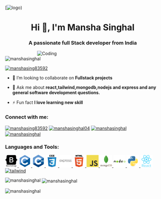 [![logo](https://res.cloudinary.com/practicaldev/image/fetch/s--GMFuVMT_--/c_imagga_scale,f_auto,fl_progressive,h_900,q_auto,w_1600/https://dev-to-uploads.s3.amazonaws.com/i/w0tci0oyztfaduazx54s.png))
<h1 align="center">Hi 👋, I'm Mansha Singhal</h1>
<h3 align="center">A passionate full Stack developer from India</h3>
<img align="right" alt = "Coding" width="400" src="https://cdn.dribbble.com/users/4055494/screenshots/15215756/media/d2b66c4ca0192aa26d103448b3d1518b.gif">
<p align="left"> <img src="https://komarev.com/ghpvc/?username=manshasinghal&label=Profile%20views&color=0e75b6&style=flat" alt="manshasinghal" /> </p>

<p align="left"> <a href="https://twitter.com/manshasing83592" target="blank"><img src="https://img.shields.io/twitter/follow/manshasing83592?logo=twitter&style=for-the-badge" alt="manshasing83592" /></a> </p>

- 👯 I’m looking to collaborate on **Fullstack projects**

- 💬 Ask me about **react,tailwind,mongodb,nodejs and express and any general software development questions.**

- ⚡ Fun fact **I love learning new skill**

<h3 align="left">Connect with me:</h3>
<p align="left">
<a href="https://twitter.com/manshasing83592" target="blank"><img align="center" src="https://raw.githubusercontent.com/rahuldkjain/github-profile-readme-generator/master/src/images/icons/Social/twitter.svg" alt="manshasing83592" height="30" width="40" /></a>
<a href="https://linkedin.com/in/manshasinghal04" target="blank"><img align="center" src="https://raw.githubusercontent.com/rahuldkjain/github-profile-readme-generator/master/src/images/icons/Social/linked-in-alt.svg" alt="manshasinghal04" height="30" width="40" /></a>
<a href="https://instagram.com/manshasinghal" target="blank"><img align="center" src="https://raw.githubusercontent.com/rahuldkjain/github-profile-readme-generator/master/src/images/icons/Social/instagram.svg" alt="manshasinghal" height="30" width="40" /></a>
<a href="https://www.leetcode.com/manshasinghal" target="blank"><img align="center" src="https://raw.githubusercontent.com/rahuldkjain/github-profile-readme-generator/master/src/images/icons/Social/leet-code.svg" alt="manshasinghal" height="30" width="40" /></a>
</p>

<h3 align="left">Languages and Tools:</h3>
<p align="left"> <a href="https://getbootstrap.com" target="_blank" rel="noreferrer"> <img src="https://raw.githubusercontent.com/devicons/devicon/master/icons/bootstrap/bootstrap-plain-wordmark.svg" alt="bootstrap" width="40" height="40"/> </a> <a href="https://www.cprogramming.com/" target="_blank" rel="noreferrer"> <img src="https://raw.githubusercontent.com/devicons/devicon/master/icons/c/c-original.svg" alt="c" width="40" height="40"/> </a> <a href="https://www.w3schools.com/cpp/" target="_blank" rel="noreferrer"> <img src="https://raw.githubusercontent.com/devicons/devicon/master/icons/cplusplus/cplusplus-original.svg" alt="cplusplus" width="40" height="40"/> </a> <a href="https://www.w3schools.com/css/" target="_blank" rel="noreferrer"> <img src="https://raw.githubusercontent.com/devicons/devicon/master/icons/css3/css3-original-wordmark.svg" alt="css3" width="40" height="40"/> </a> <a href="https://expressjs.com" target="_blank" rel="noreferrer"> <img src="https://raw.githubusercontent.com/devicons/devicon/master/icons/express/express-original-wordmark.svg" alt="express" width="40" height="40"/> </a> <a href="https://www.w3.org/html/" target="_blank" rel="noreferrer"> <img src="https://raw.githubusercontent.com/devicons/devicon/master/icons/html5/html5-original-wordmark.svg" alt="html5" width="40" height="40"/> </a> <a href="https://developer.mozilla.org/en-US/docs/Web/JavaScript" target="_blank" rel="noreferrer"> <img src="https://raw.githubusercontent.com/devicons/devicon/master/icons/javascript/javascript-original.svg" alt="javascript" width="40" height="40"/> </a> <a href="https://www.mongodb.com/" target="_blank" rel="noreferrer"> <img src="https://raw.githubusercontent.com/devicons/devicon/master/icons/mongodb/mongodb-original-wordmark.svg" alt="mongodb" width="40" height="40"/> </a> <a href="https://nodejs.org" target="_blank" rel="noreferrer"> <img src="https://raw.githubusercontent.com/devicons/devicon/master/icons/nodejs/nodejs-original-wordmark.svg" alt="nodejs" width="40" height="40"/> </a> <a href="https://www.python.org" target="_blank" rel="noreferrer"> <img src="https://raw.githubusercontent.com/devicons/devicon/master/icons/python/python-original.svg" alt="python" width="40" height="40"/> </a> <a href="https://reactjs.org/" target="_blank" rel="noreferrer"> <img src="https://raw.githubusercontent.com/devicons/devicon/master/icons/react/react-original-wordmark.svg" alt="react" width="40" height="40"/> </a> <a href="https://tailwindcss.com/" target="_blank" rel="noreferrer"> <img src="https://www.vectorlogo.zone/logos/tailwindcss/tailwindcss-icon.svg" alt="tailwind" width="40" height="40"/> </a> </p>

<p><img align="left" src="https://github-readme-stats.vercel.app/api/top-langs?username=manshasinghal&show_icons=true&locale=en&layout=compact" alt="manshasinghal" /></p>

<p>&nbsp;<img align="center" src="https://github-readme-stats.vercel.app/api?username=manshasinghal&show_icons=true&locale=en" alt="manshasinghal" /></p>

<p><img align="center" src="https://github-readme-streak-stats.herokuapp.com/?user=manshasinghal&" alt="manshasinghal" /></p>
